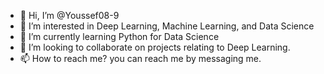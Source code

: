 - 👋 Hi, I’m @Youssef08-9
- 👀 I’m interested in Deep Learning, Machine Learning, and Data Science
- 🌱 I’m currently learning Python for Data Science
- 💞️ I’m looking to collaborate on projects relating to Deep Learning.
- 📫 How to reach me? you can reach me by messaging me.

<!---
Youssef08-9/Youssef08-9 is a ✨ special ✨ repository because its `README.md` (this file) appears on your GitHub profile.
You can click the Preview link to take a look at your changes.
--->
